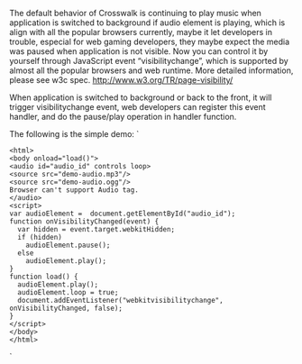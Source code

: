 The default behavior of Crosswalk is continuing to play music when application is switched to background if audio element is playing, which is align with all the popular browsers currently, maybe it let developers in trouble, especial for web gaming developers, they maybe expect the media was paused when application is not visible.
Now you can control it by yourself through JavaScript event “visibilitychange”, which is supported by almost all the popular browsers and web runtime.
More detailed information, please see w3c spec. http://www.w3.org/TR/page-visibility/

When application is switched to background or back to the front, it will trigger visibilitychange event, web developers can register this event handler, and do the pause/play operation in handler function.

The following is the simple demo:
`   
 
    <html>
    <body onload="load()">
    <audio id="audio_id" controls loop> 
    <source src="demo-audio.mp3"/>
    <source src="demo-audio.ogg"/>
    Browser can't support Audio tag.
    </audio>
    <script>
    var audioElement =  document.getElementById("audio_id");
    function onVisibilityChanged(event) {
      var hidden = event.target.webkitHidden;
      if (hidden)
        audioElement.pause();
      else
        audioElement.play();
    }
    function load() {
      audioElement.play();
      audioElement.loop = true;
      document.addEventListener("webkitvisibilitychange", onVisibilityChanged, false);
    }
    </script>
    </body>
    </html>
`